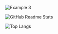 ![Example 3](https://i.ibb.co/G96tGk0/cover-Image.png)



![GitHub Readme Stats](https://github-readme-stats.vercel.app/api?username=octocat&show_icons=true&theme=synthwave)


![Top Langs](https://github-readme-stats.vercel.app/api/top-langs/?username=anuraghazra\&layout=compact)
